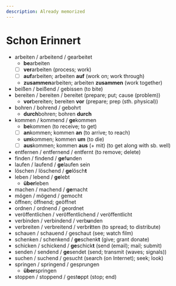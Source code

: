 ```yaml
---
description: Already memorized
---
```


# Schon Erinnert

* arbeiten / arbeitend / gearbeitet
  * **be**arbeiten
  * [ ] **ver**arbeiten \(process; work\)
  * [ ] **auf**arbeiten; arbeiten **auf** \(work on; work through\)
  * **zusammen**arbeiten; arbeiten **zusammen** \(work together\)
* beißen / beißend / gebissen \(to bite\)
* bereiten / bereiten / bereitet \(prepare; put; cause \(problem\)\)
  * **vor**bereiten; bereiten **vor** \(prepare; prep \(sth. physical\)\)
* bohren / bohrend / gebohrt
  * **durch**bohren; bohren **durch**
* kommen / kommend / **ge**kommen
  * **be**kommen \(to receive; to get\)
  * [ ] **an**kommen; kommen **an** \(to arrive; to reach\)
  * **um**kommen; kommen **um** \(to die\)
  * [ ] **aus**kommen; kommen **aus** \(+ mit\) \(to get along with sb. well\)
* entfernen / entfernend / entfernt \(to remove; delete\)
* finden / findend / **ge**f**u**nden
* laufen / laufend / **ge**laufen sein 
* löschen / löschend / **ge**lösch**t**
* leben / lebend / **ge**lebt
  * **über**leben
* machen / machend / **ge**macht
* mögen / mögend / gemocht
* öffnen; öffnend; geöffnet
* ordnen / ordnend / geordnet
* veröffentlichen / veröffentlichend / veröffentlicht
* verbinden / verbindend / verb**u**nden
* verbreiten / verbreitend / verbr**i**tten \(to spread; to distribute\)
* schauen / schauend / geschaut \(see; watch film\)
* schenken / schenkend / **ge**schenk**t** \(give; grant donate\)
* schicken / schickend / **ge**schick**t** \(send \(email\); mail; submit\)
* senden / sendend / **ge**sendet \(send; transmit \(waves; signals\)\)
* suchen / suchend / gesucht \(search \(on Internet\); seek; look\)
* springen / springend / gesprungen
  * **über**springen
* stoppen / stoppend / gest**o**ppt \(stop; end\)

